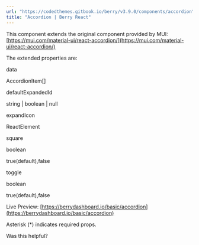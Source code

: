 ```yaml
---
url: "https://codedthemes.gitbook.io/berry/v3.9.0/components/accordion"
title: "Accordion | Berry React"
---
```


This component extends the original component provided by MUI: [https://mui.com/material-ui/react-accordion/](https://mui.com/material-ui/react-accordion/)

The extended properties are:

data

AccordionItem\[\]

defaultExpandedId

string \| boolean \| null

expandIcon

ReactElement

square

boolean

true(default),false

toggle

boolean

true(default),false

Live Preview: [https://berrydashboard.io/basic/accordion](https://berrydashboard.io/basic/accordion)

Asterisk (\*) indicates required props.

Was this helpful?
